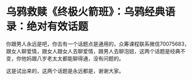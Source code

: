# 乌鸦救赎《终极火箭班》：乌鸦经典语录：绝对有效话题

你跟男人永远是吧，你去有一个话题点是通用的，众筹课程联系微信70075683，跟女人聊爱情，跟女人跟女人去聊爱情，跟男人去聊泡妞，这两个话题是经典不变，你他妈跟八岁老太太都能聊得通，没有问题的。

这是试出来的，这两个话题是永远都是，谢谢大家。